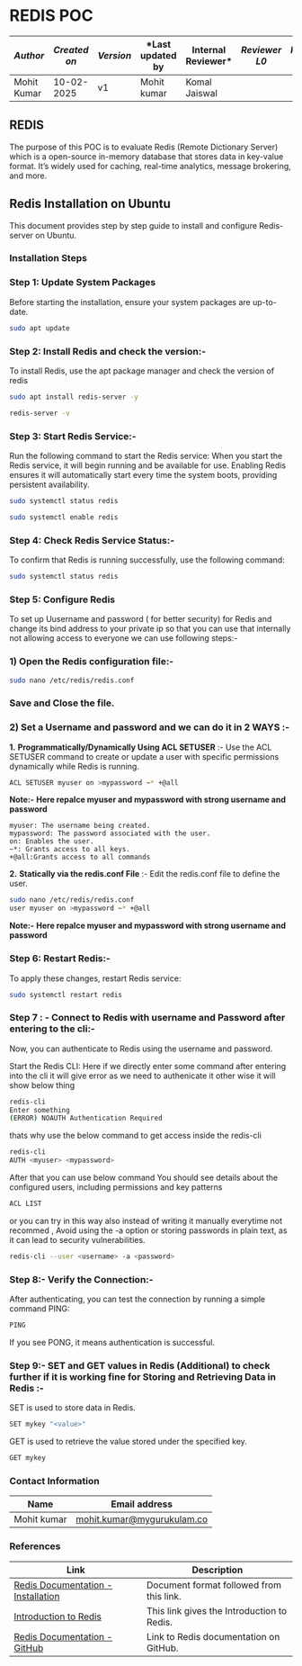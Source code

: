 # **REDIS POC**



| *Author* | *Created on* | *Version* | *Last updated by|Internal Reviewer* |*Reviewer L0* |*Reviewer L1* |*Reviewer L2* |
|------------|---------------------------|-------------|---------------------|-------------|-------------|-------------|-------------|
| Mohit Kumar|   10-02-2025             | v1          | Mohit kumar       |  Komal Jaiswal |  |   |      |

## **REDIS**

The purpose of this POC is to evaluate Redis (Remote Dictionary Server) which is a  open-source in-memory database that stores data in key-value format. It’s widely used for caching, real-time analytics, message brokering, and more.


## **Redis Installation on Ubuntu**

This document provides step by step guide to install and configure Redis-server on Ubuntu.


### **Installation Steps**

### **Step 1: Update System Packages**

Before starting the installation, ensure your system packages are up-to-date.

``` bash
sudo apt update
```
### **Step 2: Install Redis and check the version:-**

To install Redis, use the apt package manager and check the version of redis

``` bash
sudo apt install redis-server -y

redis-server -v
```

### **Step 3: Start Redis Service:-**
Run the following command to start the Redis service: When you start the Redis service, it will begin running and be available for use. Enabling Redis ensures it will automatically start every time the system boots, providing persistent availability.

``` bash
sudo systemctl status redis

sudo systemctl enable redis
```

### **Step 4: Check Redis Service Status:-**
To confirm that Redis is running successfully, use the following command:

``` bash
sudo systemctl status redis
```


### **Step 5: Configure Redis**
To set up Uusername and password ( for better security) for Redis and change its bind address to your private ip so that you can use that internally not allowing access to everyone we can use following steps:-
  
  ### 1) **Open the Redis configuration file:-**

``` bash
sudo nano /etc/redis/redis.conf
```
### **Save and Close the file.**

 ### 2) **Set a Username and password and we can do it in 2 WAYS :-** 

 **1.** **Programmatically/Dynamically Using ACL SETUSER** :- Use the ACL SETUSER command to create or update a user with specific permissions dynamically while Redis is running.

``` bash
ACL SETUSER myuser on >mypassword ~* +@all
```
**Note:-** **Here repalce myuser and mypassword with strong username and password**

```
myuser: The username being created.
mypassword: The password associated with the user.
on: Enables the user.
~*: Grants access to all keys.
+@all:Grants access to all commands

```
 **2.** **Statically via the redis.conf File** :- Edit the redis.conf file to define the user.

``` bash
sudo nano /etc/redis/redis.conf
user myuser on >mypassword ~* +@all
```
**Note:-** **Here repalce myuser and mypassword with strong username and password**

### **Step 6: Restart Redis:-**
To apply these changes, restart Redis service:

``` bash
sudo systemctl restart redis
```

### **Step 7 : - Connect to Redis with username and Password after entering to the  cli:-** 

Now, you can authenticate to Redis using the username and  password.

Start the Redis CLI: Here if we directly enter some command after entering  into the cli it will give error as we need to authenicate it other wise it will show below thing

``` bash
redis-cli
Enter something 
(ERROR) NOAUTH Authentication Required
```

thats why use the below command to get access inside the redis-cli


``` bash
redis-cli
AUTH <myuser> <mypassword>
```
After that you can use below command You should see details about the configured users, including permissions and key patterns
``` bash
ACL LIST
```

or you can try in this way also instead of writing it manually everytime not recommed , Avoid using the -a option or storing passwords in plain text, as it can lead to security vulnerabilities.

``` bash
redis-cli --user <username> -a <password>
```


### **Step 8:- Verify the Connection:-** 
After authenticating, you can test the connection by running a simple command PING:

``` bash
PING
```
If you see PONG, it means authentication is successful.



### **Step 9:- SET and GET values in Redis (Additional) to check further if it is working fine for Storing and Retrieving Data in Redis :-**
SET is used to store data in Redis.

``` bash
SET mykey "<value>"
```
GET is used to retrieve the value stored under the specified key.
``` bash
GET mykey
```

### Contact Information

| **Name** | **Email address**            |
|----------|-------------------------------|
| Mohit kumar   |  mohit.kumar@mygurukulam.co          |


### References

| Link                                                                                                           | Description                                               |
|---------------------------------------------------------------------------------------------------------------|-----------------------------------------------------------|
| [Redis Documentation - Installation](https://dev.to/iqquee/how-to-setup-redis-on-linux-4h06) | Document format followed from this link.                 |
| [Introduction to Redis](https://www.geeksforgeeks.org/introduction-to-redis-server/) | This link gives the Introduction to Redis. |
| [Redis Documentation - GitHub](https://github.com/snaatak-Zero-Downtime-Crew/Documentation/blob/main/OT%20MS%20Understanding/Database/Redis/Redis%20POC/README.md) | Link to Redis documentation on GitHub. 








